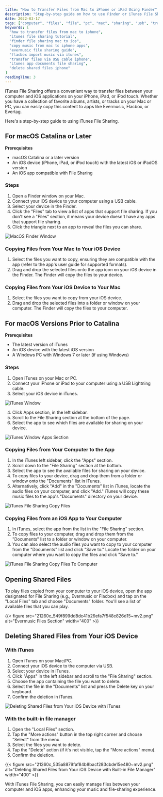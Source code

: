 ```yaml
---
title: "How to Transfer Files from Mac to iPhone or iPad Using Finder"
description: "Step-by-step guide on how to use Finder or iTunes File Sharing to transfer music, documents, and other files from your Mac or PC to iPhone or iPad apps like Evermusic, Flacbox, or Evertag."
date: 2022-03-17
tags: ["computer", "files", "file", "pc", "mac", "sharing", "usb", "transfer", "import", "cable", "itunes", "move", "copy", "finder"]
keywords: [
  "how to transfer files from mac to iphone",
  "itunes file sharing tutorial",
  "finder file sharing mac to ios",
  "copy music from mac to iphone apps",
  "evermusic file sharing guide",
  "flacbox import music via itunes",
  "transfer files via USB cable iphone",
  "itunes app documents file sharing",
  "delete shared files iphone"
]
readingTime: 3
---
```


iTunes File Sharing offers a convenient way to transfer files between your computer and iOS applications on your iPhone, iPad, or iPod touch. Whether you have a collection of favorite albums, artists, or tracks on your Mac or PC, you can easily copy this content to apps like Evermusic, Flacbox, or Evertag.

Here's a step-by-step guide to using iTunes File Sharing.

## For macOS Catalina or Later

**Prerequisites**  
- macOS Catalina or a later version
- An iOS device (iPhone, iPad, or iPod touch) with the latest iOS or iPadOS version
- An iOS app compatible with File Sharing

### Steps  
1. Open a Finder window on your Mac.
2. Connect your iOS device to your computer using a USB cable.
3. Select your device in the Finder.
4. Click the "Files" tab to view a list of apps that support file sharing. If you don't see a "Files" section, it means your device doesn't have any apps that support file sharing.
5. Click the triangle next to an app to reveal the files you can share.

![MacOS Finder Window](21260c_ff2f6bb6f8674f598e0697e64594f707~mv2.png)

### Copying Files from Your Mac to Your iOS Device  
1. Select the files you want to copy, ensuring they are compatible with the app (refer to the app's user guide for supported formats).
2. Drag and drop the selected files onto the app icon on your iOS device in the Finder. The Finder will copy the files to your device.

### Copying Files from Your iOS Device to Your Mac  
1. Select the files you want to copy from your iOS device.
2. Drag and drop the selected files into a folder or window on your computer. The Finder will copy the files to your computer.

## For macOS Versions Prior to Catalina

**Prerequisites**  
- The latest version of iTunes
- An iOS device with the latest iOS version
- A Windows PC with Windows 7 or later (if using Windows)

### Steps
1. Open iTunes on your Mac or PC.
2. Connect your iPhone or iPad to your computer using a USB Lightning cable.
3. Select your iOS device in iTunes.

![iTunes Window](21260c_deca296b9fe34c50bec8717646da7b34~mv2.png)

4. Click Apps section, in the left sidebar.
5. Scroll to the File Sharing section at the bottom of the page.
6. Select the app to see which files are available for sharing on your device.

![iTunes Window Apps Section](21260c_5af90f153a0949e9914130b7c7c8fccc~mv2.png)

### Copying Files from Your Computer to the App  
1. In the iTunes left sidebar, click the "Apps" section.
2. Scroll down to the "File Sharing" section at the bottom.
3. Select the app to see the available files for sharing on your device.
4. To copy files to your device, drag and drop them from a folder or window onto the "Documents" list in iTunes.
5. Alternatively, click "Add" in the "Documents" list in iTunes, locate the audio files on your computer, and click "Add." iTunes will copy these music files to the app's "Documents" directory on your device.

![iTunes File Sharing Copy Files](21260c_3c8f3a4e03c8475ab183e33ff4c964ea~mv2.png)

### Copying Files from an iOS App to Your Computer  
1. In iTunes, select the app from the list in the "File Sharing" section.
2. To copy files to your computer, drag and drop them from the "Documents" list to a folder or window on your computer.
3. You can also select the audio files you want to copy to your computer from the "Documents" list and click "Save to." Locate the folder on your computer where you want to copy the files and click "Save to."

![iTunes File Sharing Copy Files To Computer](21260c_18c02708dcc542489c2ec68842bc925b~mv2.png)

## Opening Shared Files  
To play files copied from your computer to your iOS device, open the app designated for File Sharing (e.g., Evermusic or Flacbox) and tap on the "Local Files" tab and choose "Documents" folder. You'll see a list of available files that you can play.

{{< figure src="21260c_549f899dd8dc41b29efa7f548c826d15~mv2.png" alt="Evermusic Files Section" width="400" >}}

## Deleting Shared Files from Your iOS Device  

### With iTunes  
1. Open iTunes on your Mac/PC.
2. Connect your iOS device to the computer via USB.
3. Select your device in iTunes.
4. Click "Apps" in the left sidebar and scroll to the "File Sharing" section.
5. Choose the app containing the file you want to delete.
6. Select the file in the "Documents" list and press the Delete key on your keyboard.
7. Confirm the deletion in iTunes.

![Deleting Shared Files from Your iOS Device with iTunes](21260c_1c6199eeac94435fa557b688c75c2fcd~mv2.png)

### With the built-in file manager  
1. Open the "Local Files" section.
2. Tap the "More actions" button in the top right corner and choose "Select" from the menu.
3. Select the files you want to delete.
4. Tap the "Delete" action (if it's not visible, tap the "More actions" menu).
5. Confirm the deletion.

{{< figure src="21260c_535a8879faf84b8bacf283cbde15e480~mv2.png" alt="Deleting Shared Files from Your iOS Device with Built-in File Manager" width="400" >}}

With iTunes File Sharing, you can easily manage files between your computer and iOS apps, enhancing your music and file-sharing experience.
